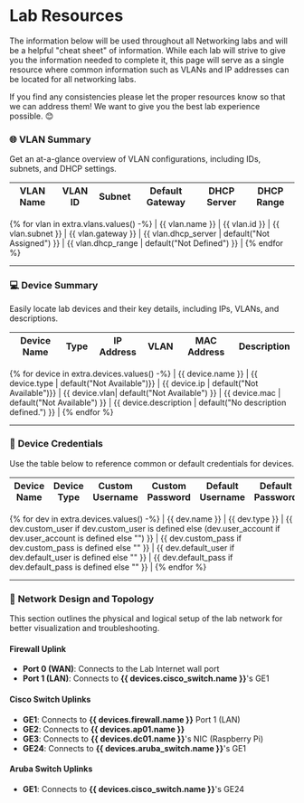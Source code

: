 
# Lab Resources

The information below will be used throughout all Networking labs and will be a helpful "cheat sheet" of information. While each lab will strive to give you the information needed to complete it, this page will serve as a single resource where common information such as VLANs and IP addresses can be located for all networking labs. 

If you find any consistencies please let the proper resources know so that we can address them! We want to give you the best lab experience possible. 😊

### 🌐 **VLAN Summary**

Get an at-a-glance overview of VLAN configurations, including IDs, subnets, and DHCP settings.

| **VLAN Name** | **VLAN ID** | **Subnet**         | **Default Gateway** | **DHCP Server**       | **DHCP Range**          |
|---------------|-------------|--------------------|---------------------|-----------------------|-------------------------|
{% for vlan in extra.vlans.values() -%}
| {{ vlan.name }} | {{ vlan.id }} | {{ vlan.subnet }} | {{ vlan.gateway }} | {{ vlan.dhcp_server | default("Not Assigned") }} | {{ vlan.dhcp_range | default("Not Defined") }} |
{% endfor %}

---

### 💻 **Device Summary**

Easily locate lab devices and their key details, including IPs, VLANs, and descriptions.

| **Device Name** | **Type**          | **IP Address**     | **VLAN**   | **MAC Address**        | **Description**        |
|-----------------|-------------------|--------------------|-----------|------------------------|-------------------------|
{% for device in extra.devices.values() -%}
| {{ device.name }} | {{ device.type | default("Not Available")}}  | {{ device.ip | default("Not Available")}}     | {{ device.vlan| default("Not Available") }} | {{ device.mac | default("Not Available") }} | {{ device.description | default("No description defined.") }} |
{% endfor %}

---

### 🔑 **Device Credentials**

Use the table below to reference common or default credentials for devices.

| **Device Name** | **Device Type** | **Custom Username** | **Custom Password** | **Default Username** | **Default Password** |
|-----------------|------------------|---------------------|---------------------|----------------------|----------------------|
{% for dev in extra.devices.values() -%}
| {{ dev.name }} | {{ dev.type }} | {{ dev.custom_user if dev.custom_user is defined else (dev.user_account if dev.user_account is defined else "") }} | {{ dev.custom_pass if dev.custom_pass is defined else "" }} | {{ dev.default_user if dev.default_user is defined else "" }} | {{ dev.default_pass if dev.default_pass is defined else "" }} |
{% endfor %}

---

### 🔄 **Network Design and Topology**

This section outlines the physical and logical setup of the lab network for better visualization and troubleshooting.

#### Firewall Uplink
- **Port 0 (WAN)**: Connects to the Lab Internet wall port  
- **Port 1 (LAN)**: Connects to **{{ devices.cisco_switch.name }}**'s GE1  

#### Cisco Switch Uplinks
- **GE1**: Connects to **{{ devices.firewall.name }}** Port 1 (LAN)  
- **GE2**: Connects to **{{ devices.ap01.name }}**
- **GE3**: Connects to **{{ devices.dc01.name }}**'s NIC (Raspberry Pi)  
- **GE24**: Connects to **{{ devices.aruba_switch.name }}**'s GE1  

#### Aruba Switch Uplinks
- **GE1**: Connects to **{{ devices.cisco_switch.name }}**'s GE24 


